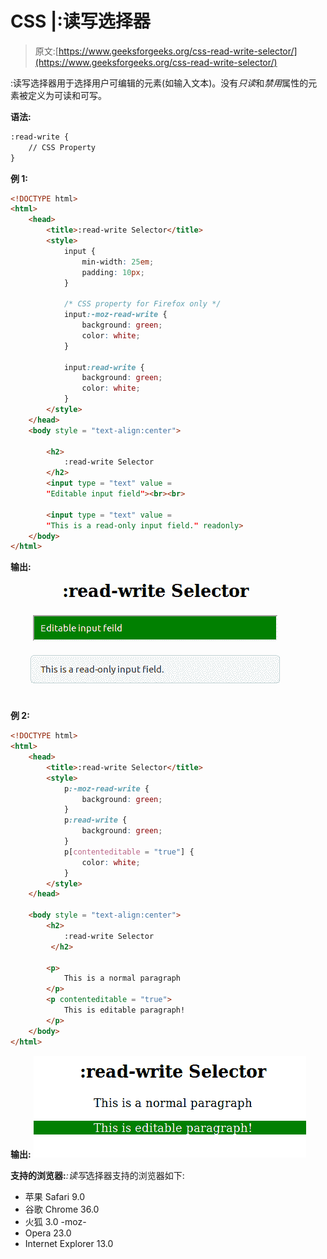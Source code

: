 # CSS |:读写选择器

> 原文:[https://www.geeksforgeeks.org/css-read-write-selector/](https://www.geeksforgeeks.org/css-read-write-selector/)

:读写选择器用于选择用户可编辑的元素(如输入文本)。没有*只读*和*禁用*属性的元素被定义为可读和可写。

**语法:**

```html
:read-write {
    // CSS Property
}
```

**例 1:**

```html
<!DOCTYPE html>
<html>
    <head>
        <title>:read-write Selector</title>
        <style>
            input {
                min-width: 25em;
                padding: 10px;
            }

            /* CSS property for Firefox only */
            input:-moz-read-write { 
                background: green;
                color: white;
            }

            input:read-write { 
                background: green;
                color: white;
            }
        </style>
    </head>
    <body style = "text-align:center">

        <h2>
            :read-write Selector
        </h2>
        <input type = "text" value = 
        "Editable input field"><br><br>

        <input type = "text" value = 
        "This is a read-only input field." readonly>
    </body>
</html>                    
```

**输出:**
![read1](img/54d5e1d441ab3e964b3980b6b69859ba.png)

**例 2:**

```html
<!DOCTYPE html>
<html>
    <head>
        <title>:read-write Selector</title>
        <style>
            p:-moz-read-write { 
                background: green;
            }
            p:read-write { 
                background: green; 
            } 
            p[contenteditable = "true"] { 
                color: white;
            }
        </style>
    </head>

    <body style = "text-align:center">
        <h2>
            :read-write Selector
         </h2>

        <p>
            This is a normal paragraph
        </p>
        <p contenteditable = "true">
            This is editable paragraph!
        </p>
    </body>
</html>                    
```

**输出:**
![read2](img/e196ba265ee05be5cf4cd9676f0f1474.png)

**支持的浏览器:***:读写*选择器支持的浏览器如下:

*   苹果 Safari 9.0
*   谷歌 Chrome 36.0
*   火狐 3.0 -moz-
*   Opera 23.0
*   Internet Explorer 13.0